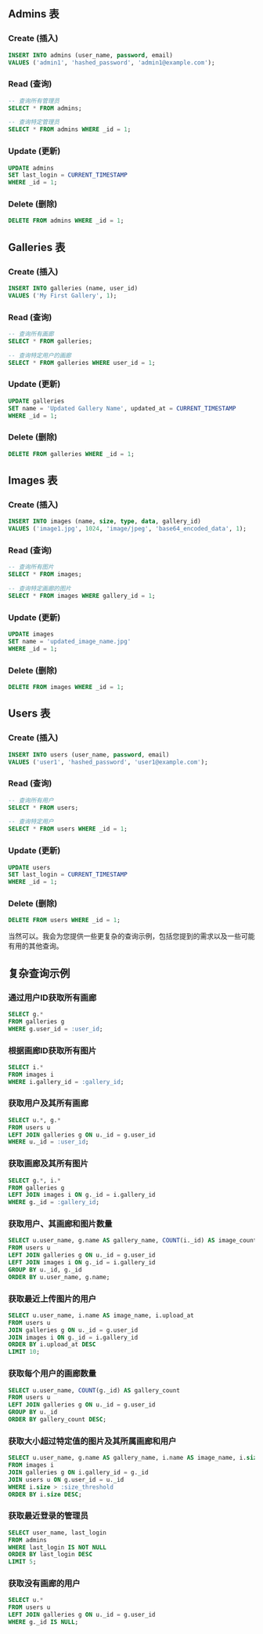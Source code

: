 ## Admins 表

### Create (插入)
```sql
INSERT INTO admins (user_name, password, email) 
VALUES ('admin1', 'hashed_password', 'admin1@example.com');
```

### Read (查询)
```sql
-- 查询所有管理员
SELECT * FROM admins;

-- 查询特定管理员
SELECT * FROM admins WHERE _id = 1;
```

### Update (更新)
```sql
UPDATE admins 
SET last_login = CURRENT_TIMESTAMP 
WHERE _id = 1;
```

### Delete (删除)
```sql
DELETE FROM admins WHERE _id = 1;
```

## Galleries 表

### Create (插入)
```sql
INSERT INTO galleries (name, user_id) 
VALUES ('My First Gallery', 1);
```

### Read (查询)
```sql
-- 查询所有画廊
SELECT * FROM galleries;

-- 查询特定用户的画廊
SELECT * FROM galleries WHERE user_id = 1;
```

### Update (更新)
```sql
UPDATE galleries 
SET name = 'Updated Gallery Name', updated_at = CURRENT_TIMESTAMP 
WHERE _id = 1;
```

### Delete (删除)
```sql
DELETE FROM galleries WHERE _id = 1;
```

## Images 表

### Create (插入)
```sql
INSERT INTO images (name, size, type, data, gallery_id) 
VALUES ('image1.jpg', 1024, 'image/jpeg', 'base64_encoded_data', 1);
```

### Read (查询)
```sql
-- 查询所有图片
SELECT * FROM images;

-- 查询特定画廊的图片
SELECT * FROM images WHERE gallery_id = 1;
```

### Update (更新)
```sql
UPDATE images 
SET name = 'updated_image_name.jpg' 
WHERE _id = 1;
```

### Delete (删除)
```sql
DELETE FROM images WHERE _id = 1;
```

## Users 表

### Create (插入)
```sql
INSERT INTO users (user_name, password, email) 
VALUES ('user1', 'hashed_password', 'user1@example.com');
```

### Read (查询)
```sql
-- 查询所有用户
SELECT * FROM users;

-- 查询特定用户
SELECT * FROM users WHERE _id = 1;
```

### Update (更新)
```sql
UPDATE users 
SET last_login = CURRENT_TIMESTAMP 
WHERE _id = 1;
```

### Delete (删除)
```sql
DELETE FROM users WHERE _id = 1;
```

当然可以。我会为您提供一些更复杂的查询示例，包括您提到的需求以及一些可能有用的其他查询。

## 复杂查询示例

### 通过用户ID获取所有画廊
```sql
SELECT g.*
FROM galleries g
WHERE g.user_id = :user_id;
```

### 根据画廊ID获取所有图片
```sql
SELECT i.*
FROM images i
WHERE i.gallery_id = :gallery_id;
```

### 获取用户及其所有画廊
```sql
SELECT u.*, g.*
FROM users u
LEFT JOIN galleries g ON u._id = g.user_id
WHERE u._id = :user_id;
```

### 获取画廊及其所有图片
```sql
SELECT g.*, i.*
FROM galleries g
LEFT JOIN images i ON g._id = i.gallery_id
WHERE g._id = :gallery_id;
```

### 获取用户、其画廊和图片数量
```sql
SELECT u.user_name, g.name AS gallery_name, COUNT(i._id) AS image_count
FROM users u
LEFT JOIN galleries g ON u._id = g.user_id
LEFT JOIN images i ON g._id = i.gallery_id
GROUP BY u._id, g._id
ORDER BY u.user_name, g.name;
```

### 获取最近上传图片的用户
```sql
SELECT u.user_name, i.name AS image_name, i.upload_at
FROM users u
JOIN galleries g ON u._id = g.user_id
JOIN images i ON g._id = i.gallery_id
ORDER BY i.upload_at DESC
LIMIT 10;
```

### 获取每个用户的画廊数量
```sql
SELECT u.user_name, COUNT(g._id) AS gallery_count
FROM users u
LEFT JOIN galleries g ON u._id = g.user_id
GROUP BY u._id
ORDER BY gallery_count DESC;
```

### 获取大小超过特定值的图片及其所属画廊和用户
```sql
SELECT u.user_name, g.name AS gallery_name, i.name AS image_name, i.size
FROM images i
JOIN galleries g ON i.gallery_id = g._id
JOIN users u ON g.user_id = u._id
WHERE i.size > :size_threshold
ORDER BY i.size DESC;
```

### 获取最近登录的管理员
```sql
SELECT user_name, last_login
FROM admins
WHERE last_login IS NOT NULL
ORDER BY last_login DESC
LIMIT 5;
```

### 获取没有画廊的用户
```sql
SELECT u.*
FROM users u
LEFT JOIN galleries g ON u._id = g.user_id
WHERE g._id IS NULL;
```